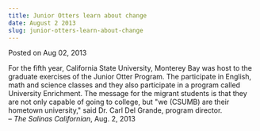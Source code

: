 ```yaml
---
title: Junior Otters learn about change
date: August 2 2013
slug: junior-otters-learn-about-change
---
```


 



<span class="date">Posted on Aug 02, 2013    </span>
<p>For the fifth year, California State University, Monterey Bay
was host to the graduate exercises of the Junior Otter Program. The
participate in English, math and science classes and they also
participate in a program called University Enrichment. The message
for the migrant students is that they are not only capable of going
to college, but &quot;we (CSUMB) are their hometown university,&quot; said
Dr. Carl Del Grande, program director.<br>
&#x2013; <em>The Salinas Californian</em>, Aug. 2, 2013</br></p>





 

